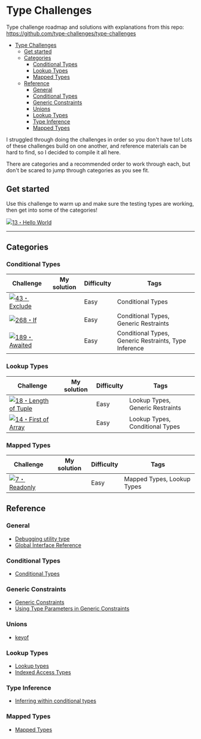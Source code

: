 # Type Challenges

Type challenge roadmap and solutions with explanations from this repo: https://github.com/type-challenges/type-challenges

- [Type Challenges](#type-challenges)
	- [Get started](#get-started)
	- [Categories](#categories)
		- [Conditional Types](#conditional-types)
		- [Lookup Types](#lookup-types)
		- [Mapped Types](#mapped-types)
	- [Reference](#reference)
		- [General](#general)
		- [Conditional Types](#conditional-types-1)
		- [Generic Constraints](#generic-constraints)
		- [Unions](#unions)
		- [Lookup Types](#lookup-types-1)
		- [Type Inference](#type-inference)
		- [Mapped Types](#mapped-types-1)


I struggled through doing the challenges in order so you don't have to! Lots of these challenges build on one another, and reference materials can be hard to find, so I decided to compile it all here.

There are categories and a recommended order to work through each, but don't be scared to jump through categories as you see fit.

## Get started

Use this challenge to warm up and make sure the testing types are working, then get into some of the categories!

<a href="./questions/00013-warm-hello-world/README.md" target="_blank"><img src="https://img.shields.io/badge/-13%E3%83%BBHello%20World-teal" alt="13・Hello World"/></a>

---
## Categories

### Conditional Types
<table>
    <thead>
        <tr>
            <th>Challenge</th>
            <th>My solution</th>
            <th>Difficulty</th>
            <th>Tags</th>
        </tr>
    </thead>
    <tbody>
				<tr>
            <td><a href="./questions/00043-easy-exclude/README.md" target="_blank"><img src="https://img.shields.io/badge/-43%E3%83%BBExclude-7aad0c" alt="43・Exclude"/></a></td>
            <td></td>
            <td>Easy</td>
            <td>Conditional Types</td>
        </tr>
        <tr>
            <td><a href="./questions/00013-warm-hello-world/README.md" target="_blank"><a href="./questions/00268-easy-if/README.md" target="_blank"><img src="https://img.shields.io/badge/-268%E3%83%BBIf-7aad0c" alt="268・If"/></a></td>
            <td></td>
            <td>Easy</td>
            <td>Conditional Types, Generic Restraints</td>
        </tr>
				<tr>
            <td><a href="./questions/00189-easy-awaited/README.md" target="_blank"><img src="https://img.shields.io/badge/-189%E3%83%BBAwaited-7aad0c" alt="189・Awaited"/></a></td>
            <td></td>
            <td>Easy</td>
            <td>Conditional Types, Generic Restraints, Type Inference</td>
        </tr>
    </tbody>
</table>


### Lookup Types
<table>
    <thead>
        <tr>
            <th>Challenge</th>
            <th>My solution</th>
            <th>Difficulty</th>
            <th>Tags</th>
        </tr>
    </thead>
    <tbody>
				<tr>
            <td><a href="./questions/00018-easy-tuple-length/README.md" target="_blank"><img src="https://img.shields.io/badge/-18%E3%83%BBLength%20of%20Tuple-7aad0c" alt="18・Length of Tuple"/></a></td>
            <td></td>
            <td>Easy</td>
            <td>Lookup Types, Generic Restraints</td>
        </tr>	
        <tr>
            <td><a href="./questions/00014-easy-first/README.md" target="_blank"><img src="https://img.shields.io/badge/-14%E3%83%BBFirst%20of%20Array-7aad0c" alt="14・First of Array"/></a></td>
            <td></td>
            <td>Easy</td>
            <td>Lookup Types, Conditional Types</td>
        </tr>
    </tbody>
</table>


### Mapped Types
<table>
    <thead>
        <tr>
            <th>Challenge</th>
            <th>My solution</th>
            <th>Difficulty</th>
            <th>Tags</th>
        </tr>
    </thead>
    <tbody>
				<tr>
            <td><a href="./questions/00007-easy-readonly/README.md" target="_blank"><img src="https://img.shields.io/badge/-7%E3%83%BBReadonly-7aad0c" alt="7・Readonly"/></a></td>
            <td></td>
            <td>Easy</td>
            <td>Mapped Types, Lookup Types</td>
        </tr>	
    </tbody>
</table>

## Reference

### General
- [Debugging utility type](https://github.com/typescript-community/resources/blob/master/TYPES.md)
- [Global Interface Reference](https://microsoft.github.io/PowerBI-JavaScript/modules/_node_modules_typedoc_node_modules_typescript_lib_lib_es5_d_.html)

### Conditional Types
- [Conditional Types](https://www.typescriptlang.org/docs/handbook/2/conditional-types.html)

### Generic Constraints
- [Generic Constraints](https://www.typescriptlang.org/docs/handbook/2/generics.html#generic-constraints)
- [Using Type Parameters in Generic Constraints](https://www.typescriptlang.org/docs/handbook/2/generics.html#using-type-parameters-in-generic-constraints)

### Unions
- [keyof](https://www.typescriptlang.org/docs/handbook/2/keyof-types.html)

### Lookup Types
- [Lookup types](https://www.typescriptlang.org/docs/handbook/release-notes/typescript-2-1.html#keyof-and-lookup-types)
- [Indexed Access Types](https://www.typescriptlang.org/docs/handbook/2/indexed-access-types.html)

### Type Inference
- [Inferring within conditional types](https://www.typescriptlang.org/docs/handbook/2/conditional-types.html#inferring-within-conditional-types)

### Mapped Types
- [Mapped Types](https://www.typescriptlang.org/docs/handbook/2/mapped-types.html)